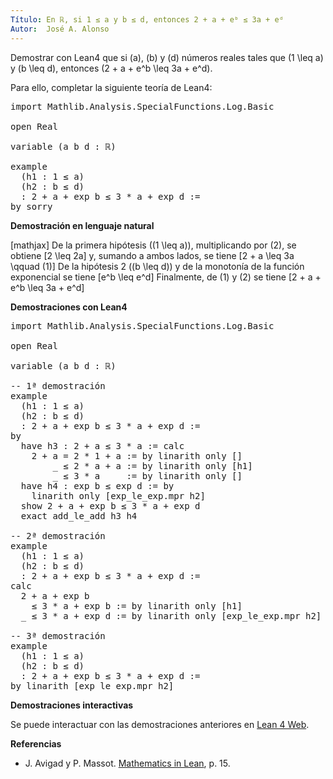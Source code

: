 ```yaml
---
Título: En ℝ, si 1 ≤ a y b ≤ d, entonces 2 + a + eᵇ ≤ 3a + eᵈ
Autor:  José A. Alonso
---
```


Demostrar con Lean4 que si \(a\), \(b\) y \(d\) números reales tales que
\(1 \leq a\) y \(b \leq d\), entonces \(2 + a + e^b \leq 3a + e^d\).

Para ello, completar la siguiente teoría de Lean4:

<pre lang="lean">
import Mathlib.Analysis.SpecialFunctions.Log.Basic

open Real

variable (a b d : ℝ)

example
  (h1 : 1 ≤ a)
  (h2 : b ≤ d)
  : 2 + a + exp b ≤ 3 * a + exp d :=
by sorry
</pre>
<!--more-->

<b>Demostración en lenguaje natural</b>

[mathjax]
De la primera hipótesis (\(1 \leq a\)), multiplicando por \(2\), se obtiene
\[2 \leq 2a\]
y, sumando a ambos lados, se tiene
\[2 + a \leq 3a \qquad (1)\]
De la hipótesis 2 (\(b \leq d\)) y de la monotonía de la función exponencial
se tiene
\[e^b \leq e^d\]
Finalmente, de (1) y (2) se tiene
\[2 + a + e^b \leq 3a + e^d\]

<b>Demostraciones con Lean4</b>

<pre lang="lean">
import Mathlib.Analysis.SpecialFunctions.Log.Basic

open Real

variable (a b d : ℝ)

-- 1ª demostración
example
  (h1 : 1 ≤ a)
  (h2 : b ≤ d)
  : 2 + a + exp b ≤ 3 * a + exp d :=
by
  have h3 : 2 + a ≤ 3 * a := calc
    2 + a = 2 * 1 + a := by linarith only []
        _ ≤ 2 * a + a := by linarith only [h1]
        _ ≤ 3 * a     := by linarith only []
  have h4 : exp b ≤ exp d := by
    linarith only [exp_le_exp.mpr h2]
  show 2 + a + exp b ≤ 3 * a + exp d
  exact add_le_add h3 h4

-- 2ª demostración
example
  (h1 : 1 ≤ a)
  (h2 : b ≤ d)
  : 2 + a + exp b ≤ 3 * a + exp d :=
calc
  2 + a + exp b
    ≤ 3 * a + exp b := by linarith only [h1]
  _ ≤ 3 * a + exp d := by linarith only [exp_le_exp.mpr h2]

-- 3ª demostración
example
  (h1 : 1 ≤ a)
  (h2 : b ≤ d)
  : 2 + a + exp b ≤ 3 * a + exp d :=
by linarith [exp_le_exp.mpr h2]
</pre>

<b>Demostraciones interactivas</b>

Se puede interactuar con las demostraciones anteriores en <a href="https://lean.math.hhu.de/#url=https://raw.githubusercontent.com/jaalonso/Calculemus2/main/src/Inecuaciones_con_exponenciales.lean" rel="noopener noreferrer" target="_blank">Lean 4 Web</a>.

<b>Referencias</b>

<ul>
<li> J. Avigad y P. Massot. <a href="https://bit.ly/3U4UjBk">Mathematics in Lean</a>, p. 15.</li>
</ul>
